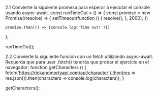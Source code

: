 2.1 Convierte la siguiente promesa para esperar a ejecutar el console usando 
async-await.
const runTimeOut = () => {
    const promise = new Promise((resolve) => {
        setTimeout(function () {
            resolve();
        }, 2000);
    })

    promise.then(() => {console.log('Time out!')})
};

runTimeOut();

2.2 Convierte la siguiente función con un fetch utilizando async-await. 
Recuerda que para usar .fetch() tendrás que probar el ejercicio en el navegador;
function getCharacters () {
    fetch('https://rickandmortyapi.com/api/character').then(res => res.json()).then(characters => console.log(characters));
}

getCharacters();